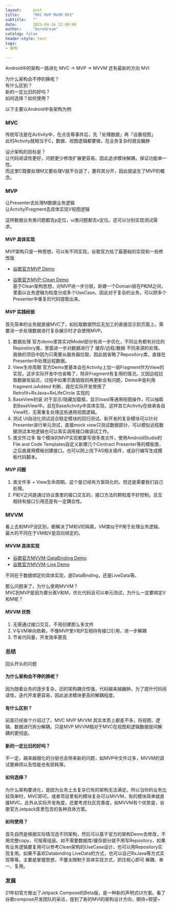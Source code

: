 ```yaml
---
layout:     post
title:      "MVC MVP MVVM MVI"
subtitle:   ""
date:       2021-04-16 12:00:00
author:     "boredream"
catalog: false
header-style: text
tags:
- 架构

---
```


Android中的架构一路进化 MVC -> MVP -> MVVM 还有最新的方向 MVI

为什么架构会不停的换呢？  
有什么区别？  
新的一定比旧的好吗？  
如何选择？如何使用？  

以下主要以Android中各架构为例  

### MVC
传统写法是在Activity中，在点击等事件后，先「处理数据」再「设置视图」  
此时Activity就相当于C，数据、视图逻辑都要做，在业务复杂时就会臃肿
  
设计架构的目标是？  
让代码阅读性更好，问题更少修改扩展更容易。因此追求模块解耦，保证功能单一性。  
而这里C既要处理M又要处理V就不合适了，要将其分开，因此就诞生了MVP的概念。

### MVP
让Presenter去处理M数据业务逻辑  
让Actvity/Fragment去具体实现V视图逻辑  
  
这样数据业务类问题都去p定位，ui类问题都去v定位。还可以分别实现测试需求。

#### MVP 具体实现
MVP架构只是一种思想，可以有不同实现，谷歌官方给了最基础的实现和一些修改版  
* [谷歌官方MVP Demo](https://github.com/android/architecture-samples/tree/todo-mvp)  

* [谷歌官方MVP-Clean Demo](https://blog.cleancoder.com/uncle-bob/2012/08/13/the-clean-architecture.html)  
基于Clean架构思想，对MVP进一步分层，新建一个Domain层在P和M之间，里面以业务逻辑为粒度分成多个UseCase。因此对于复杂的业务，可以把多个Presenter中重复的代码提取出来。

#### MVP 实践经验
首先简单的业务就直接MVC了，如拉取数据然后无加工的直接显示到页面上。需要进一步处理数据进行复杂展示时才会使用MVP。  
1. 数据处理
官方demo里其实对Model部分有进一步优化，不同业务都有对应的Repository类，里面进一步对数据进行了 缓存/远程/数据 不同来源的处理。我做的项目中因为只需要从服务器拉取，因此就省略了Repository类，直接在Presenter中处理远程数据。
2. View生命周期
官方Demo里基本会在Activity上加一层Fragment作为View的实现，这步实际开发中也省略了，除非Fragment有复用的情况。又因远程拉取数据有延迟，过程中如果页面销毁则再更新会有问题，Demo中是利用 fragment.isAdded 判断，我在实际开发使用了Retrofit+RxJava+RxLifeCircle 实现的
3. BaseView封装
对于显示/隐藏加载框，显示toast等通用视图操作，可以抽取到BaseView中。且在BaseActivity中具体实现，这样其它Activity在继承各自View时，无需重复处理这些通用视图逻辑。
4. 测试
UI自动化测试适合稳定模块的回归测试。新开发的复杂模块可以针对Presenter进行单元测试，直接mock view只测试数据部分，可以模拟远程数据测试本地逻辑也可以真实调用接口做调试工作。
5. 类文件过多
每个模块的MVP实现都要写很多类文件，使用AndroidStudio的File and Code Templates自定义新建几个Contract Presenter等的模板类，之后直接用模板创建接口。也可以网上找下AS相关插件，或自行编写生成模板代码脚本。

#### MVP 问题
1. 类文件多 + View生命周期。这个是已经有方案简化的，但还是需要我们自己处理。
2. P和V之间是通过协议类里的接口交互的，接口方法的颗粒度不好控制。且互相持有接口引用还是有一定耦合性。


### MVVM
看上去和MVP没区别，都解决了M和V的隔离，VM类似于P用于处理业务逻辑。最大的不同在于VM和V是双向绑定的。

#### MVVM 具体实现
* [谷歌官方MVVM-DataBinding Demo](https://github.com/android/architecture-samples/tree/todo-mvvm-databinding)  
* [谷歌官方MVVM-Live Demo](https://github.com/android/architecture-samples/tree/todo-mvvm-databinding)

不同在于数据绑定的具体实现，是DataBinding，还是LiveData等。  
  
那么问题来了，为什么使用MVVM？   
MVC到MVP是因为要分离V和M，优化代码且可以单元测试，为什么一定要绑定V和M呢？  
#### MVVM 优势
1. 无需通过接口交互，不用创建那么多文件
2. V与VM单向依赖，不像MVP里V和P互相持有接口引用，进一步解耦
3. 节省代码量，开发效率更高

### 总结
回头开头的问题  
#### 为什么架构会不停的换呢？
因为随着业务的逐步复杂，旧的架构耦合性强，代码越来越臃肿。为了提升代码阅读性，迭代开发更容易，因此追求模块更高的解耦程度。

#### 有什么区别？
前面已经挨个介绍过了。MVC MVP MVVM 其实本质上都差不多，将视图、逻辑、数据进行拆分解耦。只是MVP MVVM相对于MVC在视图和逻辑数据层间解耦的更彻底。

#### 新的一定比旧的好吗？
不一定，越来越细化的分层也会带来新的问题，如MVP中文件过多，MVVM的调试更麻烦以及性能也有损耗等。

#### 如何选择？
为什么架构要进化，是因为业务上太复杂已有的架构无法满足。所以当你的业务比较简单时，MVC即可。或者项目里有的模块复杂可以MVVM，有的模块简单就直接MVC。此外从实际开发角度，还要考虑社区完善度，如MVVM有个优势是，谷歌官方Jetpack库里包含的各种具体方案。

#### 如何使用？
首先自然是根据实际情况选不同架构，然后可以基于官方的架构Demo去修改，不用完整copy，可按需组装。如不需要数据库/缓存部分就不用写Repository，如果有业务逻辑要复用可以参考Clean架构的UseCase设计，也可以用Repository实现复用。如果不喜欢Databinding LiveData的方式，也可以自己RxJava等方式实现等等。主要是掌握思想，不要太限制于具体实现方式，抓住核心即可 解耦、单一、复用。

### 发展
21年初官方推出了Jetpack Compose的Beta版，是一种新的声明式UI方案。看了谷歌compose开发团队的采访，提到了新的MVI的架构设计方向，期待+观望~